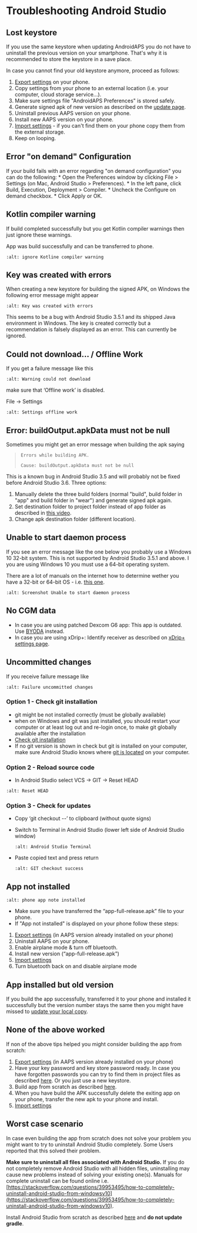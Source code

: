 # Troubleshooting Android Studio

## Lost keystore

If you use the same keystore when updating AndroidAPS you do not have to uninstall the previous version on your smartphone. That's why it is recommended to store the keystore in a save place.

In case you cannot find your old keystore anymore, proceed as follows:

1. [Export settings](../Usage/ExportImportSettings#export-settings) on your phone.
2. Copy settings from your phone to an external location (i.e. your computer, cloud storage service...).
3. Make sure settings file "AndroidAPS Preferences" is stored safely.
4. Generate signed apk of new version as described on the [update page](../Installing-AndroidAPS/Update-to-new-version.md).
5. Uninstall previous AAPS version on your phone.
6. Install new AAPS version on your phone.
7. [Import settings](../Usage/ExportImportSettings#export-settings) - if you can't find them on your phone copy them from the external storage.
8. Keep on looping.

## Error "on demand" Configuration

If your build fails with an error regarding "on demand configuration" you can do the following:
\* Open the Preferences window by clicking File > Settings (on Mac, Android Studio > Preferences).
\* In the left pane, click Build, Execution, Deployment > Compiler.
\* Uncheck the Configure on demand checkbox.
\* Click Apply or OK.

## Kotlin compiler warning

If build completed successfully but you get Kotlin compiler warnings then just ignore these warnings.

App was build successfully and can be transferred to phone.

```{image} ../images/GIT_WarningIgnore.PNG
:alt: ignore Kotline compiler warning
```

## Key was created with errors

When creating a new keystore for building the signed APK, on Windows the following error message might appear

```{image} ../images/AndroidStudio35SigningKeys.png
:alt: Key was created with errors
```

This seems to be a bug with Android Studio 3.5.1 and its shipped Java environment in Windows. The key is created correctly but a recommendation is falsely displayed as an error. This can currently be ignored.

## Could not download… / Offline Work

If you get a failure message like this

```{image} ../images/GIT_Offline1.jpg
:alt: Warning could not download
```

make sure that ‘Offline work’ is disabled.

File -> Settings

```{image} ../images/GIT_Offline2.jpg
:alt: Settings offline work
```

## Error: buildOutput.apkData must not be null

Sometimes you might get an error message when building the apk saying

> `Errors while building APK.`
>
> `Cause: buildOutput.apkData must not be null`

This is a known bug in Android Studio 3.5 and will probably not be fixed before Android Studio 3.6. Three options:

1. Manually delete the three build folders (normal "build", build folder in "app" and build folder in "wear") and generate signed apk again.
2. Set destination folder to project folder instead of app folder as described in [this video](https://www.youtube.com/watch?v=BWUFWzG-kag).
3. Change apk destination folder (different location).

## Unable to start daemon process

If you see an error message like the one below you probably use a Windows 10 32-bit system. This is not supported by Android Studio 3.5.1 and above. I you are using Windows 10 you must use a 64-bit operating system.

There are a lot of manuals on the internet how to determine wether you have a 32-bit or 64-bit OS - i.e. [this one](https://www.howtogeek.com/howto/21726/how-do-i-know-if-im-running-32-bit-or-64-bit-windows-answers/).

```{image} ../images/AndroidStudioWin10_32bitError.png
:alt: Screenshot Unable to start daemon process
```

## No CGM data

- In case you are using patched Dexcom G6 app: This app is outdated. Use [BYODA](../Hardware/DexcomG6.md#if-using-g6-with-build-your-own-dexcom-app) instead.
- In case you are using xDrip+: Identify receiver as described on [xDrip+ settings page](../Configuration/xdrip#identify-receiver).

## Uncommitted changes

If you receive failure message like

```{image} ../images/GIT_TerminalCheckOut0.PNG
:alt: Failure uncommitted changes
```

### Option 1 - Check git installation

- git might be not installed correctly (must be globally available)
- when on Windows and git was just installed, you should restart your computer or at least log out and re-login once, to make git globally available after the installation
- [Check git installation](../Installing-AndroidAPS/git-install#check-git-settings-in-android-studio)
- If no git version is shown in check but git is installed on your computer, make sure Android Studio knows where [git is located](../Installing-AndroidAPS/git-install#set-git-path-in-android-studio) on your computer.

### Option 2 - Reload source code

- In Android Studio select VCS -> GIT -> Reset HEAD

```{image} ../images/GIT_TerminalCheckOut3.PNG
:alt: Reset HEAD
```

### Option 3 - Check for updates

- Copy ‘git checkout --’ to clipboard (without quote signs)

- Switch to Terminal in Android Studio (lower left side of Android Studio window)

  ```{image} ../images/GIT_TerminalCheckOut1.PNG
  :alt: Android Studio Terminal
  ```

- Paste copied text and press return

  ```{image} ../images/GIT_TerminalCheckOut2.jpg
  :alt: GIT checkout success
  ```

## App not installed

```{image} ../images/Update_AppNotInstalled.png
:alt: phone app note installed
```

- Make sure you have transferred the “app-full-release.apk” file to your phone.
- If "App not installed" is displayed on your phone follow these steps:

1. [Export settings](../Usage/ExportImportSettings.md) (in AAPS version already installed on your phone)
2. Uninstall AAPS on your phone.
3. Enable airplane mode & turn off bluetooth.
4. Install new version (“app-full-release.apk”)
5. [Import settings](../Usage/ExportImportSettings.md)
6. Turn bluetooth back on and disable airplane mode

## App installed but old version

If you build the app successfully, transferred it to your phone and installed it successfully but the version number stays the same then you might have missed to [update your local copy](../Installing-AndroidAPS/Update-to-new-version#update-your-local-copy).

## None of the above worked

If non of the above tips helped you might consider building the app from scratch:

1. [Export settings](../Usage/ExportImportSettings.md) (in AAPS version already installed on your phone)
2. Have your key password and key store password ready. In case you have forgotten passwords you can try to find them in project files as described [here](https://youtu.be/nS3wxnLgZOo). Or you just use a new keystore.
3. Build app from scratch as described [here](../Installing-AndroidAPS/Building-APK#download-androidaps-code).
4. When you have build the APK successfully delete the exiting app on your phone, transfer the new apk to your phone and install.
5. [Import settings](../Usage/ExportImportSettings.md)

## Worst case scenario

In case even building the app from scratch does not solve your problem you might want to try to uninstall Android Studio completely. Some Users reported that this solved their problem.

**Make sure to uninstall all files associated with Android Studio.** If you do not completely remove Android Studio with all hidden files, uninstalling may cause new problems instead of solving your existing one(s). Manuals for complete uninstall can be found online i.e. [https://stackoverflow.com/questions/39953495/how-to-completely-uninstall-android-studio-from-windowsv10](https://stackoverflow.com/questions/39953495/how-to-completely-uninstall-android-studio-from-windowsv10).

Install Android Studio from scratch as described [here](../Installing-AndroidAPS/Building-APK#install-android-studio) and **do not update gradle**.
